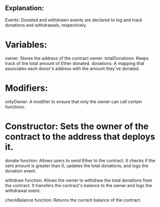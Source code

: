 
﻿
## Explanation:
Events: Donated and withdrawn events are declared to log and track donations and withdrawals, respectively.

# Variables:
  owner: Stores the address of the contract owner.
  totalDonations: Keeps track of the total amount of Ether donated.
  donations: A mapping that associates each donor's address with the amount they've donated.

# Modifiers:
  onlyOwner: A modifier to ensure that only the owner can call certain functions.

# Constructor: Sets the owner of the contract to the address that deploys it.
  
donate function: Allows users to send Ether to the contract. It checks if the sent amount is greater than 0, updates the total donations, and logs the donation event.

withdraw function: Allows the owner to withdraw the total donations from the contract. It transfers the contract's balance to the owner and logs the withdrawal event.

checkBalance function: Returns the current balance of the contract. 
